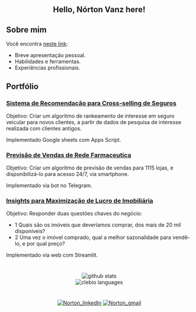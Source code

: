 
<!-- **nortonvanz/nortonvanz** is a ✨ _special_ ✨ repository because its `README.md` (this file) appears on your GitHub profile. -->

<h2 align="center">Hello, Nórton Vanz here! </h2>

<!-- About me -->
## Sobre mim
Você encontra [neste link](https://nortonvanz.github.io/portfolio_projetos/ ):
- Breve apresentação pessoal.
- Habilidades e ferramentas.
- Experiências profissionais. 
 

<!-- Portfólio -->
## Portfólio

### [Sistema de Recomendação para Cross-selling de Seguros](https://github.com/nortonvanz/Health-Insurance-Ranking)
Objetivo:
Criar um algoritmo de rankeamento de interesse em seguro veicular para novos clientes, a partir de dados de pesquisa de interesse realizada com clientes antigos. 

Implementado Google sheets com Apps Script.

### [Previsão de Vendas de Rede Farmaceutica](https://github.com/nortonvanz/Pharmacy-Sales-Forecast)
Objetivo:
Criar um algoritmo de previsão de vendas para 1115 lojas, e disponibilizá-lo para acesso 24/7, via smartphone. 

Implementado via bot no Telegram.

### [Insights para Maximização de Lucro de Imobiliária](https://github.com/nortonvanz/House-Rocket-Real-State-EDA)
Objetivo:
Responder duas questões chaves do negócio:
- 1 Quais são os imóveis que deveríamos comprar, dos mais de 20 mil disponíveis?
- 2 Uma vez o imóvel comprado, qual a melhor sazonalidade para vendê-lo, e por qual preço?

Implementado via web com Streamlit.

#
<!-- Github Stats -->
<div style="display: flex;justify-content: space-around;" align="center">
	<img src="https://github-readme-stats.vercel.app/api?username=nortonvanz&hide=contribs,prs&show_icons=true&hide_border=true&title_color=000" alt="github stats">
</div>

<div style="display: flex;justify-content: space-around;" align="center">
	<img src="https://github-readme-stats.vercel.app/api/top-langs/?username=nortonvanz&layout=compact&hide_border=true&title_color=000" alt="clebio languages">
</div>

<!-- Social Medias -->
<div align="center">

# 
[![Norton_linkedIn](https://img.shields.io/badge/LinkedIn-0077B5?style=for-the-badge&logo=linkedin&logoColor=white)](https://www.linkedin.com/in/norton-vanz/)  [![Norton_gmail](https://img.shields.io/badge/Gmail-D14836?style=for-the-badge&logo=gmail&logoColor=white)](mailto:nortonmv@gmail.com) 
